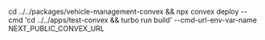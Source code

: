 cd ../../packages/vehicle-management-convex && npx convex deploy --cmd 'cd ../../apps/test-convex && turbo run build' --cmd-url-env-var-name NEXT_PUBLIC_CONVEX_URL